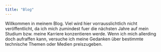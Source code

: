 ```yaml
---
title: "Blog"
---
```


Willkommen in meinem Blog. Viel wird hier vorrausslichtlich nicht veröffentlicht, da ich mich zumindest fuer die nächsten Jahre auf mein Studium bzw. meine Karriere konzentieren werde. Wenn ich mich allerding doch aufraffen kann, versuche ich meine Gedanken über bestimmte technische Themen oder Medien preiszugeben.

